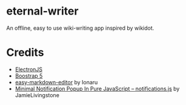 # eternal-writer

An offline, easy to use wiki-writing app inspired by wikidot.

# Credits
* [ElectronJS](https://www.electronjs.org/)
* [Boostrap 5](https://getbootstrap.com/)
* [easy-markdown-editor](https://github.com/Ionaru/easy-markdown-editor#:~:text=EasyMDE%20allows%20users%20who%20may,%2C%20links%20are%20underlined%2C%20etc.) by Ionaru
* [Minimal Notification Popup In Pure JavaScript – notifications.js](https://www.cssscript.com/minimal-notification-popup-pure-javascript/) by JamieLivingstone
